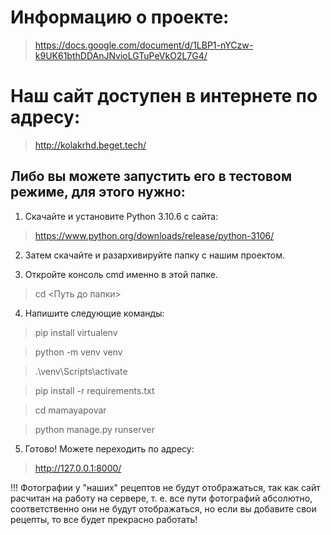 # Информацию о проекте:

> https://docs.google.com/document/d/1LBP1-nYCzw-k9UK61bthDDAnJNvioLGTuPeVkO2L7G4/

# Наш сайт доступен в интернете по адресу:

> http://kolakrhd.beget.tech/

## Либо вы можете запустить его в тестовом режиме, для этого нужно:

1. Скачайте и установите Python 3.10.6 с сайта:
> https://www.python.org/downloads/release/python-3106/

2. Затем скачайте и разархивируйте папку с нашим проектом.

3. Откройте консоль cmd именно в этой папке.

> cd <Путь до папки>

4. Напишите следующие команды:

> pip install virtualenv

> python -m venv venv

> .\venv\Scripts\activate

> pip install -r requirements.txt

> cd mamayapovar

> python manage.py runserver

5. Готово! Можете переходить по адресу:

> http://127.0.0.1:8000/

!!! Фотографии у "наших" рецептов не будут отображаться, так как сайт расчитан на работу на сервере, т. е. все пути фотографий абсолютно, 
соответственно они не будут отображаться, но если вы добавите свои рецепты, то все будет прекрасно работать!
